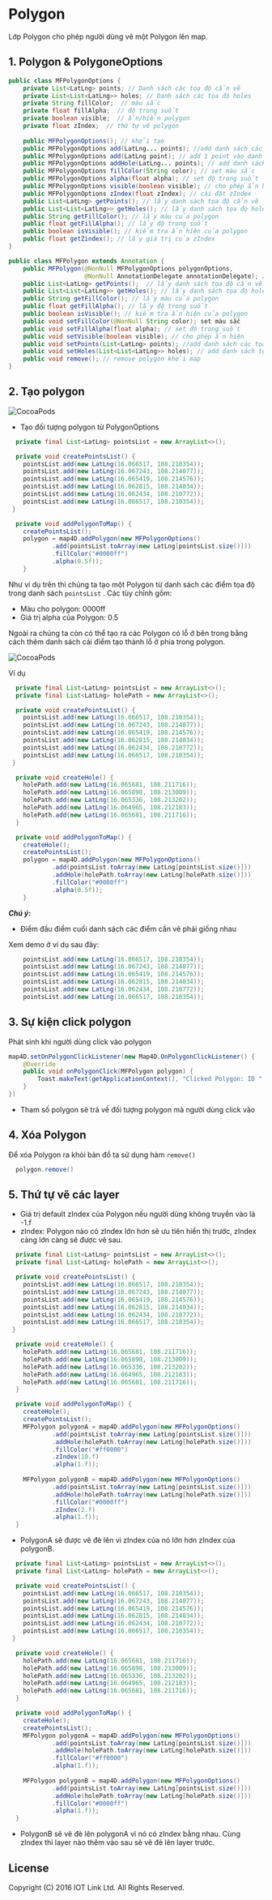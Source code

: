 # Polygon
Lớp Polygon cho phép người dùng vẽ một Polygon lên map.

## 1. Polygon & PolygoneOptions

```java
public class MFPolygonOptions {
    private List<LatLng> points; // Danh sách các toạ độ cần vẽ
    private List<List<LatLng>> holes; // Danh sách các tọa độ holes
    private String fillColor;  // màu sắc
    private float fillAlpha;  // độ trong suốt
    private boolean visible;  // ẩn/hiển polygon
    private float zIndex;  // thứ tự vẽ polygon
    
    public MFPolygonOptions(); // khởi tạo 
    public MFPolygonOptions add(LatLng... points); //add danh sách các tọa độ cần vẽ
    public MFPolygonOptions add(LatLng point); // add 1 point vào danh sách tọa độ
    public MFPolygonOptions addHole(LatLng... points); // add danh sách tọa độ holes
    public MFPolygonOptions fillColor(String color); // set màu sắc
    public MFPolygonOptions alpha(float alpha); // set độ trong suốt
    public MFPolygonOptions visible(boolean visible); // cho phép ẩn hiện
    public MFPolygonOptions zIndex(float zIndex); // cài đặt zIndex
    public List<LatLng> getPoints(); // lấy danh sách tọa độ cần vẽ
    public List<List<LatLng>> getHoles(); // lấy danh sách tọa đọ holes
    public String getFillColor(); // lấy màu của polygon
    public float getFillAlpha(); // lấy độ trong suốt
    public boolean isVisible(); // kiểm tra ẩn hiện của polygon
    public float getZindex(); // lấy giá trị của zIndex
}

public class MFPolygon extends Annotation {
    public MFPolygon(@NonNull MFPolygonOptions polygonOptions,
                     @NonNull AnnotationDelegate annotationDelegate); // khởi tạo
    public List<LatLng> getPoints();  // lấy danh sách tọa độ cần vẽ
    public List<List<LatLng>> getHoles(); // lấy danh sách tọa đọ holes
    public String getFillColor(); // lấy màu của polygon
    public float getFillAlpha(); // lấy độ trong suốt
    public boolean isVisible(); // kiểm tra ẩn hiện của polygon
    public void setFillColor(@NonNull String color); set màu sắc
    public void setFillAlpha(float alpha); // set độ trong suốt
    public void setVisible(boolean visible); // cho phép ẩn hiện
    public void setPoints(List<LatLng> points); //add danh sách các tọa độ cần vẽ
    public void setHoles(List<List<LatLng>> holes); // add danh sách tọa độ holes
    public void remove(); // remove polygon khỏi map
}
```

## 2. Tạo polygon

![CocoaPods](https://raw.githubusercontent.com/iotlinkadmin/map4d-android-sdk/master/docs/resource/5-polygon.png)

- Tạo đối tượng polygon từ PolygonOptions

```java
  private final List<LatLng> pointsList = new ArrayList<>();

  private void createPointsList() {
  	pointsList.add(new LatLng(16.066517, 108.210354));
  	pointsList.add(new LatLng(16.067243, 108.214077));
  	pointsList.add(new LatLng(16.065419, 108.214576));
  	pointsList.add(new LatLng(16.062815, 108.214034));
  	pointsList.add(new LatLng(16.062434, 108.210772));
  	pointsList.add(new LatLng(16.066517, 108.210354));
 }

  private void addPolygonToMap() {
	createPointsList();
	polygon = map4D.addPolygon(new MFPolygonOptions()
	        .add(pointsList.toArray(new LatLng[pointsList.size()]))
	        .fillColor("#0000ff")
	        .alpha(0.5f));
	}
```

Như ví dụ trên thì chúng ta tạo một Polygon từ danh sách các điểm tọa độ trong danh sách `pointsList` . Các tùy chỉnh gồm:

* Màu cho polygon: 0000ff
* Giá trị alpha của Polygon: 0.5

Ngoài ra chúng ta còn có thể tạo ra các Polygon có lỗ ở bên trong bằng cách thêm danh sách cái điểm tạo thành lỗ ở phía trong
polygon.

![CocoaPods](https://raw.githubusercontent.com/iotlinkadmin/map4d-android-sdk/master/docs/resource/5-polygon-hole.png)

Ví dụ

```java
  private final List<LatLng> pointsList = new ArrayList<>();
  private final List<LatLng> holePath = new ArrayList<>();

  private void createPointsList() {
  	pointsList.add(new LatLng(16.066517, 108.210354));
  	pointsList.add(new LatLng(16.067243, 108.214077));
  	pointsList.add(new LatLng(16.065419, 108.214576));
  	pointsList.add(new LatLng(16.062815, 108.214034));
  	pointsList.add(new LatLng(16.062434, 108.210772));
  	pointsList.add(new LatLng(16.066517, 108.210354));
 }

  private void createHole() {
    holePath.add(new LatLng(16.065681, 108.211716));
    holePath.add(new LatLng(16.065898, 108.213009));
    holePath.add(new LatLng(16.065336, 108.213202));
    holePath.add(new LatLng(16.064965, 108.212183));
    holePath.add(new LatLng(16.065681, 108.211716));
  }

  private void addPolygonToMap() {
	createHole();
	createPointsList();
	polygon = map4D.addPolygon(new MFPolygonOptions()
	        .add(pointsList.toArray(new LatLng[pointsList.size()]))
	        .addHole(holePath.toArray(new LatLng[holePath.size()]))
	        .fillColor("#0000ff")
	        .alpha(0.5f));
	}
```

  ***Chú ý:***
  -  Điểm đầu điểm cuối danh sách các điểm cần vẽ phải giống nhau
  
  Xem demo ở ví dụ sau đây:
  
```java
    pointsList.add(new LatLng(16.066517, 108.210354));
  	pointsList.add(new LatLng(16.067243, 108.214077));
  	pointsList.add(new LatLng(16.065419, 108.214576));
  	pointsList.add(new LatLng(16.062815, 108.214034));
  	pointsList.add(new LatLng(16.062434, 108.210772));
  	pointsList.add(new LatLng(16.066517, 108.210354));
```

## 3. Sự kiện click polygon

Phát sinh khi người dùng click vào polygon

```java
map4D.setOnPolygonClickListener(new Map4D.OnPolygonClickListener() {
    @Override
    public void onPolygonClick(MFPolygon polygon) {
        Toast.makeText(getApplicationContext(), "Clicked Polygon: ID " + polygon.getId(), Toast.LENGTH_SHORT).show();
    }
})
```

* Tham số polygon sẽ trả về đối tượng polygon mà người dùng click vào

## 4. Xóa Polygon

Để xóa Polygon ra khỏi bản đồ ta sử dụng hàm `remove()`

```java
  polygon.remove()
```

## 5. Thứ tự vẽ các layer

- Giá trị default zIndex của Polygon nếu người dùng không truyền vào là -1.f
- zIndex: Polygon nào có zIndex lớn hơn sẽ ưu tiên hiển thị trước, zIndex càng lớn càng sẽ được vẽ sau.

```java
  private final List<LatLng> pointsList = new ArrayList<>();
  private final List<LatLng> holePath = new ArrayList<>();

  private void createPointsList() {
  	pointsList.add(new LatLng(16.066517, 108.210354));
  	pointsList.add(new LatLng(16.067243, 108.214077));
  	pointsList.add(new LatLng(16.065419, 108.214576));
  	pointsList.add(new LatLng(16.062815, 108.214034));
  	pointsList.add(new LatLng(16.062434, 108.210772));
  	pointsList.add(new LatLng(16.066517, 108.210354));
 }

  private void createHole() {
    holePath.add(new LatLng(16.065681, 108.211716));
    holePath.add(new LatLng(16.065898, 108.213009));
    holePath.add(new LatLng(16.065336, 108.213202));
    holePath.add(new LatLng(16.064965, 108.212183));
    holePath.add(new LatLng(16.065681, 108.211716));
  }

  private void addPolygonToMap() {
	createHole();
	createPointsList();
	MFPolygon polygonA = map4D.addPolygon(new MFPolygonOptions()
	        .add(pointsList.toArray(new LatLng[pointsList.size()]))
	        .addHole(holePath.toArray(new LatLng[holePath.size()]))
	        .fillColor("#ff0000")
	        .zIndex(10.f)
	        .alpha(1.f));
	        
	MFPolygon polygonB = map4D.addPolygon(new MFPolygonOptions()
	        .add(pointsList.toArray(new LatLng[pointsList.size()]))
	        .addHole(holePath.toArray(new LatLng[holePath.size()]))
	        .fillColor("#0000ff")
	        .zIndex(2.f)
	        .alpha(1.f));
  }
```
- PolygonA sẽ được vẽ đè lên vì zIndex của nó lớn hơn zIndex của polygonB.

```java
  private final List<LatLng> pointsList = new ArrayList<>();
  private final List<LatLng> holePath = new ArrayList<>();

  private void createPointsList() {
  	pointsList.add(new LatLng(16.066517, 108.210354));
  	pointsList.add(new LatLng(16.067243, 108.214077));
  	pointsList.add(new LatLng(16.065419, 108.214576));
  	pointsList.add(new LatLng(16.062815, 108.214034));
  	pointsList.add(new LatLng(16.062434, 108.210772));
  	pointsList.add(new LatLng(16.066517, 108.210354));
 }

  private void createHole() {
    holePath.add(new LatLng(16.065681, 108.211716));
    holePath.add(new LatLng(16.065898, 108.213009));
    holePath.add(new LatLng(16.065336, 108.213202));
    holePath.add(new LatLng(16.064965, 108.212183));
    holePath.add(new LatLng(16.065681, 108.211716));
  }

  private void addPolygonToMap() {
	createHole();
	createPointsList();
	MFPolygon polygonA = map4D.addPolygon(new MFPolygonOptions()
	        .add(pointsList.toArray(new LatLng[pointsList.size()]))
	        .addHole(holePath.toArray(new LatLng[holePath.size()]))
	        .fillColor("#ff0000")
	        .alpha(1.f));
	        
	MFPolygon polygonB = map4D.addPolygon(new MFPolygonOptions()
	        .add(pointsList.toArray(new LatLng[pointsList.size()]))
	        .addHole(holePath.toArray(new LatLng[holePath.size()]))
	        .fillColor("#0000ff")
	        .alpha(1.f));
  }
```

- PolygonB sẽ vẽ đè lên polygonA vì nó có zIndex bằng nhau. Cùng zIndex thì layer nào thêm vào sau sẽ vẽ đè lên layer trước.

License
-------

Copyright (C) 2016 IOT Link Ltd. All Rights Reserved.
